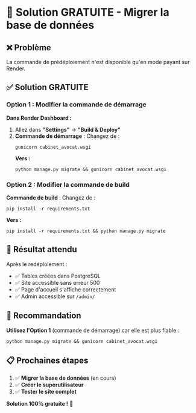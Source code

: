 # 🔧 Solution GRATUITE - Migrer la base de données

## ❌ Problème
La commande de prédéploiement n'est disponible qu'en mode payant sur Render.

## ✅ Solution GRATUITE

### Option 1 : Modifier la commande de démarrage
**Dans Render Dashboard :**
1. Allez dans **"Settings"** → **"Build & Deploy"**
2. **Commande de démarrage** : Changez de :
   ```
   gunicorn cabinet_avocat.wsgi
   ```
   **Vers :**
   ```
   python manage.py migrate && gunicorn cabinet_avocat.wsgi
   ```

### Option 2 : Modifier la commande de build
**Commande de build** : Changez de :
   ```
   pip install -r requirements.txt
   ```
   **Vers :**
   ```
   pip install -r requirements.txt && python manage.py migrate
   ```

## 🎯 Résultat attendu
Après le redéploiement :
- ✅ Tables créées dans PostgreSQL
- ✅ Site accessible sans erreur 500
- ✅ Page d'accueil s'affiche correctement
- ✅ Admin accessible sur `/admin/`

## 🚀 Recommandation
**Utilisez l'Option 1** (commande de démarrage) car elle est plus fiable :
```
python manage.py migrate && gunicorn cabinet_avocat.wsgi
```

## 📋 Prochaines étapes
1. ✅ **Migrer la base de données** (en cours)
2. ✅ **Créer le superutilisateur** 
3. ✅ **Tester le site complet**

**Solution 100% gratuite !** 🎯
